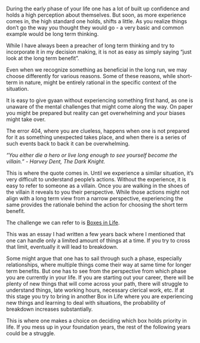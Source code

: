 During the early phase of your life one has a lot of built up confidence and holds a high perception about themselves. But soon, as more experience comes in, the high standard one holds, shifts a little. As you realize things don’t go the way you thought they would go - a very basic and common example would be long term thinking.

While I have always been a preacher of long term thinking and try to incorporate it in my decision making, it is not as easy as simply saying “just look at the long term benefit”.

Even when we recognize something as beneficial in the long run, we may choose differently for various reasons. Some of these reasons, while short-term in nature, might be entirely rational in the specific context of the situation.

It is easy to give gyaan without experiencing something first hand, as one is unaware of the mental challenges that might come along the way. On paper you might be prepared but reality can get overwhelming and your biases might take over.

The error 404, where you are clueless, happens when one is not prepared for it as something unexpected takes place, and when there is a series of such events back to back it can be overwhelming.

_“You either die a hero or live long enough to see yourself become the villain.” - Harvey Dent, The Dark Knight._

This is where the quote comes in. Until we experience a similar situation, it’s very difficult to understand people’s actions. Without the experience, it is easy to refer to someone as a villain. Once you are walking in the shoes of the villain it reveals to you their perspective. While those actions might not align with a long term view from a narrow perspective, experiencing the same provides the rationale behind the action for choosing the short term benefit.

The challenge we can refer to is [Boxes in Life](https://arjunbadola.blog/The-Urge-to-Do-More/).

This was an essay I had written a few years back where I mentioned that one can handle only a limited amount of things at a time. If you try to cross that limit, eventually it will lead to breakdown. 

Some might argue that one has to sail through such a phase, especially relationships, where multiple things come their way at same time for longer term benefits. But one has to see from the perspective from which phase you are currently in your life. If you are starting out your career, there will be plenty of new things that will come across your path, there will struggle to understand things, late working hours, necessary clerical work, etc. If at this stage you try to bring in another Box in Life where you are experiencing new things and learning to deal with situations, the probability of breakdown increases substantially.

This is where one makes a choice on deciding which box holds priority in life. If you mess up in your foundation years, the rest of the following years could be a struggle.

